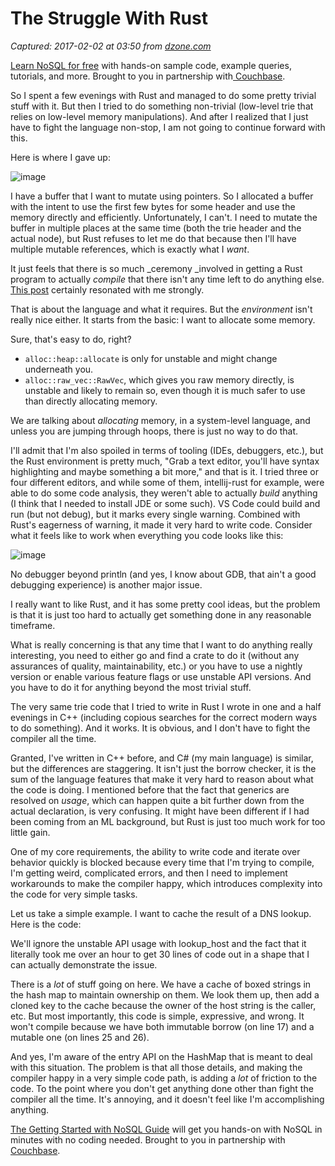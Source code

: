 # The Struggle With Rust

_Captured: 2017-02-02 at 03:50 from [dzone.com](https://dzone.com/articles/the-struggle-with-rust?edition=267881&utm_source=Daily%20Digest&utm_medium=email&utm_campaign=dd%202017-02-01)_

[Learn NoSQL for free](https://dzone.com/go?i=177130&u=https%3A%2F%2Fservedby.flashtalking.com%2Fclick%2F8%2F73561%3B2342927%3B369307%3B211%3B0%2F%3Fft_width%3D1%26ft_height%3D1%26url%3D13811243) with hands-on sample code, example queries, tutorials, and more. Brought to you in partnership with[ Couchbase](https://dzone.com/go?i=177130&u=https%3A%2F%2Fservedby.flashtalking.com%2Fclick%2F8%2F73561%3B2342927%3B369307%3B211%3B0%2F%3Fft_width%3D1%26ft_height%3D1%26url%3D13811243).

So I spent a few evenings with Rust and managed to do some pretty trivial stuff with it. But then I tried to do something non-trivial (low-level trie that relies on low-level memory manipulations). And after I realized that I just have to fight the language non-stop, I am not going to continue forward with this.

Here is where I gave up:

![image](https://ayende.com/blog/Images/Open-Live-Writer/The-struggle-with-Rust_13BD4/image_thumb_1.png)

I have a buffer that I want to mutate using pointers. So I allocated a buffer with the intent to use the first few bytes for some header and use the memory directly and efficiently. Unfortunately, I can't. I need to mutate the buffer in multiple places at the same time (both the trie header and the actual node), but Rust refuses to let me do that because then I'll have multiple mutable references, which is exactly what I _want_.

It just feels that there is so much _ceremony _involved in getting a Rust program to actually _compile_ that there isn't any time left to do anything else. [This post](https://blog.ntpsec.org/2017/01/18/rust-vs-go.html) certainly resonated with me strongly.

That is about the language and what it requires. But the _environment_ isn't really nice either. It starts from the basic: I want to allocate some memory.

Sure, that's easy to do, right?

  * `alloc::heap::allocate` is only for unstable and might change underneath you.
  * `alloc::raw_vec::RawVec`, which gives you raw memory directly, is unstable and likely to remain so, even though it is much safer to use than directly allocating memory.

We are talking about _allocating_ memory, in a system-level language, and unless you are jumping through hoops, there is just no way to do that.

I'll admit that I'm also spoiled in terms of tooling (IDEs, debuggers, etc.), but the Rust environment is pretty much, "Grab a text editor, you'll have syntax highlighting and maybe something a bit more," and that is it. I tried three or four different editors, and while some of them, intellij-rust for example, were able to do some code analysis, they weren't able to actually _build_ anything (I think that I needed to install JDE or some such). VS Code could build and run (but not debug), but it marks every single warning. Combined with Rust's eagerness of warning, it made it very hard to write code. Consider what it feels like to work when everything you code looks like this:

![image](https://ayende.com/blog/Images/Open-Live-Writer/The-struggle-with-Rust_13BD4/image_thumb_2.png)

No debugger beyond println (and yes, I know about GDB, that ain't a good debugging experience) is another major issue.

I really want to like Rust, and it has some pretty cool ideas, but the problem is that it is just too hard to actually get something done in any reasonable timeframe.

What is really concerning is that any time that I want to do anything really interesting, you need to either go and find a crate to do it (without any assurances of quality, maintainability, etc.) or you have to use a nightly version or enable various feature flags or use unstable API versions. And you have to do it for anything beyond the most trivial stuff.

The very same trie code that I tried to write in Rust I wrote in one and a half evenings in C++ (including copious searches for the correct modern ways to do something). And it works. It is obvious, and I don't have to fight the compiler all the time.

Granted, I've written in C++ before, and C# (my main language) is similar, but the differences are staggering. It isn't just the borrow checker, it is the sum of the language features that make it very hard to reason about what the code is doing. I mentioned before that the fact that generics are resolved on _usage_, which can happen quite a bit further down from the actual declaration, is very confusing. It might have been different if I had been coming from an ML background, but Rust is just too much work for too little gain.

One of my core requirements, the ability to write code and iterate over behavior quickly is blocked because every time that I'm trying to compile, I'm getting weird, complicated errors, and then I need to implement workarounds to make the compiler happy, which introduces complexity into the code for very simple tasks.

Let us take a simple example. I want to cache the result of a DNS lookup. Here is the code:

We'll ignore the unstable API usage with lookup_host and the fact that it literally took me over an hour to get 30 lines of code out in a shape that I can actually demonstrate the issue.

There is a _lot_ of stuff going on here. We have a cache of boxed strings in the hash map to maintain ownership on them. We look them up, then add a cloned key to the cache because the owner of the host string is the caller, etc. But most importantly, this code is simple, expressive, and wrong. It won't compile because we have both immutable borrow (on line 17) and a mutable one (on lines 25 and 26).

And yes, I'm aware of the entry API on the HashMap that is meant to deal with this situation. The problem is that all those details, and making the compiler happy in a very simple code path, is adding a _lot_ of friction to the code. To the point where you don't get anything done other than fight the compiler all the time. It's annoying, and it doesn't feel like I'm accomplishing anything.

[The Getting Started with NoSQL Guide](https://dzone.com/go?i=177131&u=https%3A%2F%2Fservedby.flashtalking.com%2Fclick%2F8%2F73561%3B2342928%3B369307%3B211%3B0%2F%3Fft_width%3D1%26ft_height%3D1%26url%3D13811244) will get you hands-on with NoSQL in minutes with no coding needed. Brought to you in partnership with [Couchbase](https://dzone.com/go?i=177131&u=https%3A%2F%2Fservedby.flashtalking.com%2Fclick%2F8%2F73561%3B2342928%3B369307%3B211%3B0%2F%3Fft_width%3D1%26ft_height%3D1%26url%3D13811244).
